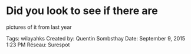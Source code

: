 # Did you look to see if there are
pictures of it from last year

Tags: wilayahks
Created by: Quentin Sombsthay
Date: September 9, 2015 1:23 PM
Réseau: Surespot